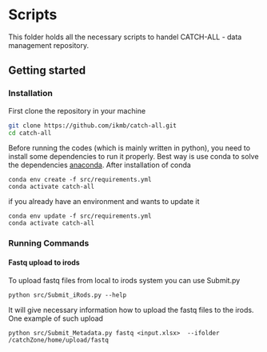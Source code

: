 # Scripts
This folder holds all the necessary scripts to handel  CATCH-ALL - data management repository.

## Getting started
### Installation
First clone the repository in your machine
```bash
git clone https://github.com/ikmb/catch-all.git
cd catch-all
```
Before running the codes (which is mainly written in python), you need to install some dependencies to run it properly.
Best way is use conda to solve the dependencies [anaconda](https://www.anaconda.com/distribution/). After installation
of conda
```shell script
conda env create -f src/requirements.yml 
conda activate catch-all
```
if you already have an environment and wants to update it
```shell script
conda env update -f src/requirements.yml
conda activate catch-all
```
### Running Commands
#### Fastq upload to irods
To upload fastq files from local to irods system you can use Submit.py

```shell script
python src/Submit_iRods.py --help
```
It will give necessary information how to upload the fastq files to the irods. 
One example of such upload
```shell script
python src/Submit_Metadata.py fastq <input.xlsx>  --ifolder /catchZone/home/upload/fastq
```